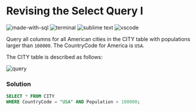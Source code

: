 # Revising the Select Query I
![made-with-sql](https://img.shields.io/badge/Made%20with-SQL-007396.svg)
![terminal](https://img.shields.io/badge/Windows%20Terminal-4D4D4D?logo=windows%20terminal&logoColor=white)
![sublime text](https://img.shields.io/badge/sublime_text-%23575757.svg?logo=sublime-text&logoColor=important)
![vscode](https://img.shields.io/badge/Visual_Studio_Code-0078D4?logo=visual%20studio%20code&logoColor=white)

Query all columns for all American cities in the CITY table with populations larger than `100000`. The CountryCode for America is `USA`.

The CITY table is described as follows:

![query](https://s3.amazonaws.com/hr-challenge-images/8137/1449729804-f21d187d0f-CITY.jpg)

### Solution
```sql
SELECT * FROM CITY
WHERE CountryCode = "USA" AND Population > 100000;
```